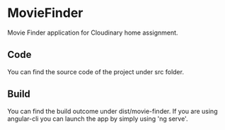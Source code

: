 # MovieFinder
Movie Finder application for Cloudinary home assignment.

## Code
You can find the source code of the project under src folder.

## Build
You can find the build outcome under dist/movie-finder.
If you are using angular-cli you can launch the app by simply using 'ng serve'.
